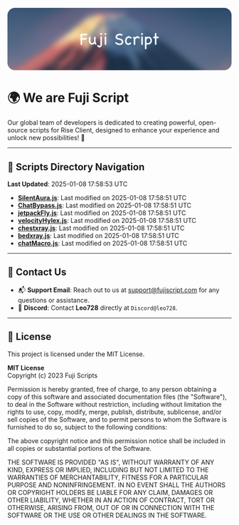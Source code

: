 ![Banner](.github/b.webp)

# 🌍 **We are Fuji Script**

Our global team of developers is dedicated to creating powerful, open-source scripts for Rise Client, designed to enhance your experience and unlock new possibilities! 🌟

---
<!-- SCRIPTS_NAVIGATION_START -->
## 📂 **Scripts Directory Navigation**

**Last Updated**: 2025-01-08 17:58:53 UTC

- **[SilentAura.js](scripts/SilentAura.js)**: Last modified on 2025-01-08 17:58:51 UTC
- **[ChatBypass.js](scripts/ChatBypass.js)**: Last modified on 2025-01-08 17:58:51 UTC
- **[jetpackFly.js](scripts/jetpackFly.js)**: Last modified on 2025-01-08 17:58:51 UTC
- **[velocityHylex.js](scripts/velocityHylex.js)**: Last modified on 2025-01-08 17:58:51 UTC
- **[chestxray.js](scripts/chestxray.js)**: Last modified on 2025-01-08 17:58:51 UTC
- **[bedxray.js](scripts/bedxray.js)**: Last modified on 2025-01-08 17:58:51 UTC
- **[chatMacro.js](scripts/chatMacro.js)**: Last modified on 2025-01-08 17:58:51 UTC

<!-- SCRIPTS_NAVIGATION_END -->

---

## 💬 **Contact Us**  
- 📬 **Support Email**: Reach out to us at [support@fujiscript.com](mailto:support@fujiscript.com) for any questions or assistance.  
- 💬 **Discord**: Contact **Leo728** directly at `Discord@leo728`.

---

## 📜 **License**

This project is licensed under the MIT License.  

**MIT License**  
Copyright (c) 2023 Fuji Scripts  

Permission is hereby granted, free of charge, to any person obtaining a copy of this software and associated documentation files (the "Software"), to deal in the Software without restriction, including without limitation the rights to use, copy, modify, merge, publish, distribute, sublicense, and/or sell copies of the Software, and to permit persons to whom the Software is furnished to do so, subject to the following conditions:  

The above copyright notice and this permission notice shall be included in all copies or substantial portions of the Software.  

THE SOFTWARE IS PROVIDED "AS IS", WITHOUT WARRANTY OF ANY KIND, EXPRESS OR IMPLIED, INCLUDING BUT NOT LIMITED TO THE WARRANTIES OF MERCHANTABILITY, FITNESS FOR A PARTICULAR PURPOSE AND NONINFRINGEMENT. IN NO EVENT SHALL THE AUTHORS OR COPYRIGHT HOLDERS BE LIABLE FOR ANY CLAIM, DAMAGES OR OTHER LIABILITY, WHETHER IN AN ACTION OF CONTRACT, TORT OR OTHERWISE, ARISING FROM, OUT OF OR IN CONNECTION WITH THE SOFTWARE OR THE USE OR OTHER DEALINGS IN THE SOFTWARE.  
